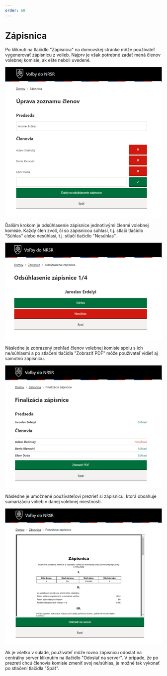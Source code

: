 ```yaml
---
order: 60
---
```


# Zápisnica

Po kliknutí na tlačidlo "Zápisnica" na domovskej stránke môže používateľ vygenerovať zápisnicu z volieb. Najprv je však potrebné zadať mená členov volebnej komisie, ak ešte neboli uvedené.

![](/assets/images/user_guide/gateway/report1.png)

Ďalším krokom je odsúhlasenie zápisnice jednotlivými členmi volebnej komisie. Každý člen zvolí, či so zápisnicou súhlasí, t.j. stlačí tlačidlo "Súhlas" alebo nesúhlasí, t.j. stlačí tlačidlo "Nesúhlas".

![](/assets/images/user_guide/gateway/report2.png)

Následne je zobrazený prehľad členov volebnej komisie spolu s ich ne/súhlasmi a po stlačení tlačidla "Zobraziť PDF" môže používateľ vidieť aj samotnú zápisnicu.

![](/assets/images/user_guide/gateway/report3.png)

Následne je umožnené používateľovi prezrieť si zápisnicu, ktorá obsahuje sumarizáciu volieb v danej volebnej miestnosti.

![](/assets/images/user_guide/gateway/report4.png)

Ak je všetko v súlade, používateľ môže rovno zápisnicu odoslať na centrálny server kliknutím na tlačidlo "Odoslať na server". V prípade, že po prezretí chcú členovia komisie zmeniť svoj ne/súhlas, je možné tak vykonať po stlačení tlačidla "Späť".
